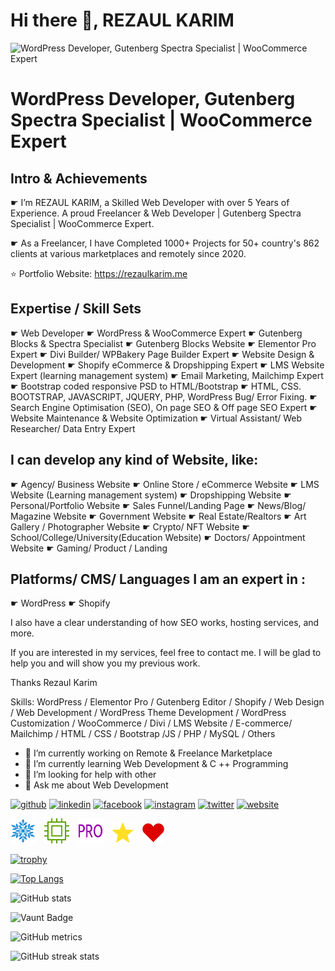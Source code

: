 # Hi there 👋, REZAUL KARIM
![WordPress Developer, Gutenberg Spectra Specialist | WooCommerce Expert](https://media.licdn.com/dms/image/D5616AQEtxPNO0h3YhA/profile-displaybackgroundimage-shrink_350_1400/0/1696327419501?e=1725494400&v=beta&t=qM2h1PEkT-3-Fi8MRH49UX8QVucLSUMlmd_xZQkp7RU)
# WordPress Developer, Gutenberg Spectra Specialist | WooCommerce Expert

Intro & Achievements
---------------------
☛ I’m REZAUL KARIM, a Skilled Web Developer with over 5 Years of Experience. A proud Freelancer & Web Developer | Gutenberg Spectra Specialist | WooCommerce Expert.

☛ As a Freelancer, I have Completed 1000+ Projects for 50+ country's 862 clients at various marketplaces and remotely since 2020.

⭐ Portfolio Website: https://rezaulkarim.me

Expertise / Skill Sets
---------------------
☛ Web Developer
☛ WordPress & WooCommerce Expert
☛ Gutenberg Blocks & Spectra Specialist
☛ Gutenberg Blocks Website
☛ Elementor Pro Expert
☛ Divi Builder/ WPBakery Page Builder Expert
☛ Website Design & Development
☛ Shopify eCommerce & Dropshipping Expert
☛ LMS Website Expert (learning management system)
☛ Email Marketing, Mailchimp Expert
☛ Bootstrap coded responsive PSD to HTML/Bootstrap
☛ HTML, CSS. BOOTSTRAP, JAVASCRIPT, JQUERY, PHP, WordPress Bug/ Error Fixing.
☛ Search Engine Optimisation (SEO), On page SEO & Off page SEO Expert
☛ Website Maintenance & Website Optimization
☛ Virtual Assistant/ Web Researcher/ Data Entry Expert


I can develop any kind of Website, like:
----------------------------------------------
☛ Agency/ Business Website
☛ Online Store / eCommerce Website
☛ LMS Website (Learning management system)
☛ Dropshipping Website
☛ Personal/Portfolio Website
☛ Sales Funnel/Landing Page
☛ News/Blog/ Magazine Website
☛ Government Website
☛ Real Estate/Realtors
☛ Art Gallery / Photographer Website
☛ Crypto/ NFT Website
☛ School/College/University(Education Website)
☛ Doctors/ Appointment Website
☛ Gaming/ Product / Landing

Platforms/ CMS/ Languages I am an expert in :
---------------------------------------------------
☛ WordPress
☛ Shopify

I also have a clear understanding of how SEO works, hosting services, and more.

If you are interested in my services, feel free to contact me. I will be glad to help you and will show you my previous work.

Thanks
Rezaul Karim

Skills: WordPress / Elementor Pro / Gutenberg Editor / Shopify / Web Design / Web Development / WordPress Theme Development / WordPress Customization / WooCommerce / Divi  / LMS Website / E-commerce/ Mailchimp / HTML / CSS / Bootstrap /JS / PHP / MySQL / Others

- 🔭 I’m currently working on Remote & Freelance Marketplace 
- 🌱 I’m currently learning Web Development & C ++ Programming 
- 🤔 I’m looking for help with other 
- 💬 Ask me about Web Development 


[<img src='https://cdn.jsdelivr.net/npm/simple-icons@3.0.1/icons/github.svg' alt='github' height='40'>](https://github.com/rezaulkarimadib)  [<img src='https://cdn.jsdelivr.net/npm/simple-icons@3.0.1/icons/linkedin.svg' alt='linkedin' height='40'>](https://www.linkedin.com/in/rezaulkarimadib/)  [<img src='https://cdn.jsdelivr.net/npm/simple-icons@3.0.1/icons/facebook.svg' alt='facebook' height='40'>](https://www.facebook.com/rezaulkarimadib)  [<img src='https://cdn.jsdelivr.net/npm/simple-icons@3.0.1/icons/instagram.svg' alt='instagram' height='40'>](https://www.instagram.com/rezaulkorimadib/)  [<img src='https://cdn.jsdelivr.net/npm/simple-icons@3.0.1/icons/twitter.svg' alt='twitter' height='40'>](https://twitter.com/rezaulkarimadib)  [<img src='https://cdn.jsdelivr.net/npm/simple-icons@3.0.1/icons/icloud.svg' alt='website' height='40'>](https://rezaulkarim.me)  

<a href='https://archiveprogram.github.com/'><img src='https://raw.githubusercontent.com/acervenky/animated-github-badges/master/assets/acbadge.gif' width='40' height='40'></a> <a href='https://docs.github.com/en/developers'><img src='https://raw.githubusercontent.com/acervenky/animated-github-badges/master/assets/devbadge.gif' width='40' height='40'></a> <a href='https://github.com/pricing'><img src='https://raw.githubusercontent.com/acervenky/animated-github-badges/master/assets/pro.gif' width='40' height='40'></a> <a href='https://stars.github.com/'><img src='https://raw.githubusercontent.com/acervenky/animated-github-badges/master/assets/starbadge.gif' width='35' height='35'></a> <a href='https://docs.github.com/en/github/supporting-the-open-source-community-with-github-sponsors'><img src='https://raw.githubusercontent.com/acervenky/animated-github-badges/master/assets/sponsorbadge.gif' width='35' height='35'></a> 

[![trophy](https://github-profile-trophy.vercel.app/?username=rezaulkarimadib)](https://github.com/ryo-ma/github-profile-trophy)

[![Top Langs](https://github-readme-stats.vercel.app/api/top-langs/?username=rezaulkarimadib)](https://github.com/anuraghazra/github-readme-stats)

![GitHub stats](https://github-readme-stats.vercel.app/api?username=rezaulkarimadib&show_icons=true&count_private=true)  

![Vaunt Badge](https://api.vaunt.dev/v1/github/entities/rezaulkarimadib/contributions?format=svg&private=true)  

![GitHub metrics](https://metrics.lecoq.io/rezaulkarimadib)  

![GitHub streak stats](https://streak-stats.demolab.com/?user=rezaulkarimadib)  

